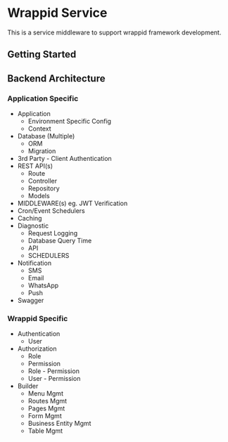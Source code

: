 # Wrappid Service
This is a service middleware to support wrappid framework development.

## Getting Started

## Backend Architecture

### Application Specific

- Application
  - Environment Specific Config
  - Context
- Database (Multiple)
  - ORM
  - Migration
- 3rd Party - Client Authentication
- REST API(s)
  - Route
  - Controller
  - Repository
  - Models
- MIDDLEWARE(s) eg. JWT Verification
- Cron/Event Schedulers
- Caching
- Diagnostic
  - Request Logging
  - Database Query Time
  - API
  - SCHEDULERS
- Notification
  - SMS
  - Email
  - WhatsApp
  - Push
- Swagger

### Wrappid Specific

- Authentication
  - User
- Authorization
  - Role
  - Permission
  - Role - Permission
  - User - Permission
- Builder
  - Menu Mgmt
  - Routes Mgmt
  - Pages Mgmt
  - Form Mgmt
  - Business Entity Mgmt
  - Table Mgmt
